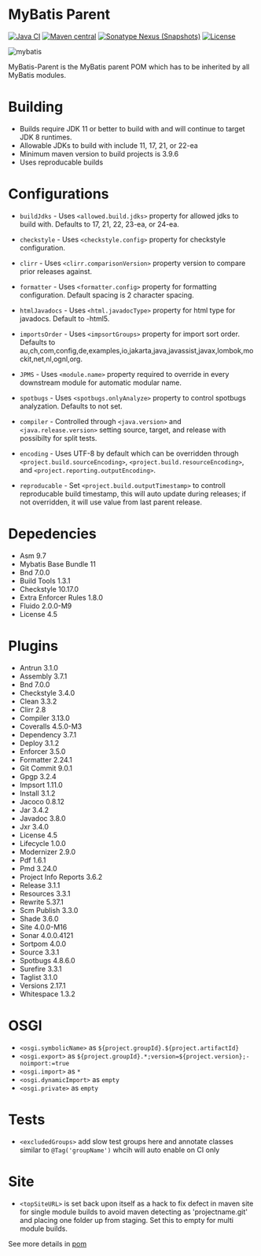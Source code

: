 MyBatis Parent
==============

[![Java CI](https://github.com/mybatis/parent/actions/workflows/ci.yaml/badge.svg)](https://github.com/mybatis/parent/actions/workflows/ci.yaml)
[![Maven central](https://maven-badges.herokuapp.com/maven-central/org.mybatis/mybatis-parent/badge.svg)](https://maven-badges.herokuapp.com/maven-central/org.mybatis/mybatis-parent)
[![Sonatype Nexus (Snapshots)](https://img.shields.io/nexus/s/https/oss.sonatype.org/org.mybatis/mybatis-parent.svg)](https://oss.sonatype.org/content/repositories/snapshots/org/mybatis/mybatis-parent/)
[![License](https://img.shields.io/:license-apache-brightgreen.svg)](https://www.apache.org/licenses/LICENSE-2.0.html)

![mybatis](http://www.mybatis.org/images/mybatis-logo.png)

MyBatis-Parent is the MyBatis parent POM which has to be inherited by all MyBatis modules.

Building
========

- Builds require JDK 11 or better to build with and will continue to target JDK 8 runtimes.
- Allowable JDKs to build with include 11, 17, 21, or 22-ea
- Minimum maven version to build projects is 3.9.6
- Uses reproducable builds

Configurations
==============

- ```buildJdks``` - Uses ```<allowed.build.jdks>``` property for allowed jdks to build with.  Defaults to 17, 21, 22, 23-ea, or 24-ea.
- ```checkstyle``` - Uses ```<checkstyle.config>``` property for checkstyle configuration.
- ```clirr``` - Uses ```<clirr.comparisonVersion>``` property version to compare prior releases against.
- ```formatter``` - Uses ```<formatter.config>``` property for formatting configuration.  Default spacing is 2 character spacing.
- ```htmlJavadocs``` - Uses ```<html.javadocType>``` property for html type for javadocs.  Default to -html5.
- ```importsOrder``` - Uses ```<impsortGroups>``` property for import sort order.  Defaults to au,ch,com,config,de,examples,io,jakarta,java,javassist,javax,lombok,mockit,net,nl,ognl,org.
- ```JPMS``` - Uses ```<module.name>``` property required to override in every downstream module for automatic modular name.
- ```spotbugs``` - Uses ```<spotbugs.onlyAnalyze>``` property to control spotbugs analyzation.  Defaults to not set.

- ```compiler``` - Controlled through ```<java.version>``` and ```<java.release.version>``` setting source, target, and release with possibilty for split tests.
- ```encoding``` - Uses UTF-8 by default which can be overridden through ```<project.build.sourceEncoding>```, ```<project.build.resourceEncoding>```, and ```<project.reporting.outputEncoding>```.
- ```reproducable``` - Set ```<project.build.outputTimestamp>``` to controll reproducable build timestamp, this will auto update during releases; if not overridden, it will use value from last parent release.

Depedencies
===========

- Asm 9.7
- Mybatis Base Bundle 11
- Bnd 7.0.0
- Build Tools 1.3.1
- Checkstyle 10.17.0
- Extra Enforcer Rules 1.8.0
- Fluido 2.0.0-M9
- License 4.5

Plugins
=======

- Antrun 3.1.0
- Assembly 3.7.1
- Bnd 7.0.0
- Checkstyle 3.4.0
- Clean 3.3.2
- Clirr 2.8
- Compiler 3.13.0
- Coveralls 4.5.0-M3
- Dependency 3.7.1
- Deploy 3.1.2
- Enforcer 3.5.0
- Formatter 2.24.1
- Git Commit 9.0.1
- Gpgp 3.2.4
- Impsort 1.11.0
- Install 3.1.2
- Jacoco 0.8.12
- Jar 3.4.2
- Javadoc 3.8.0
- Jxr 3.4.0
- License 4.5
- Lifecycle 1.0.0
- Modernizer 2.9.0
- Pdf 1.6.1
- Pmd 3.24.0
- Project Info Reports 3.6.2
- Release 3.1.1
- Resources 3.3.1
- Rewrite 5.37.1
- Scm Publish 3.3.0
- Shade 3.6.0
- Site 4.0.0-M16
- Sonar 4.0.0.4121
- Sortpom 4.0.0
- Source 3.3.1
- Spotbugs 4.8.6.0
- Surefire 3.3.1
- Taglist 3.1.0
- Versions 2.17.1
- Whitespace 1.3.2

OSGI
====
- ```<osgi.symbolicName>``` as ```${project.groupId}.${project.artifactId}```
- ```<osgi.export>``` as ```${project.groupId}.*;version=${project.version};-noimport:=true```
- ```<osgi.import>``` as ```*```
- ```<osgi.dynamicImport>``` as ```empty```
- ```<osgi.private>``` as ```empty```

Tests
=====
- ```<excludedGroups>``` add slow test groups here and annotate classes similar to ```@Tag('groupName')``` whcih will auto enable on CI only

Site
====
- ```<topSiteURL>``` is set back upon itself as a hack to fix defect in maven site for single module builds to avoid maven detecting as 'projectname.git' and placing one folder up from staging.  Set this to empty for multi module builds.

See more details in [pom](pom.xml)
